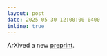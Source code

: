 ```yaml
---
layout: post
date: 2025-05-30 12:00:00-0400
inline: true
---
```


ArXived a new [preprint](https://arxiv.org/abs/xxxx.xxxxx).
